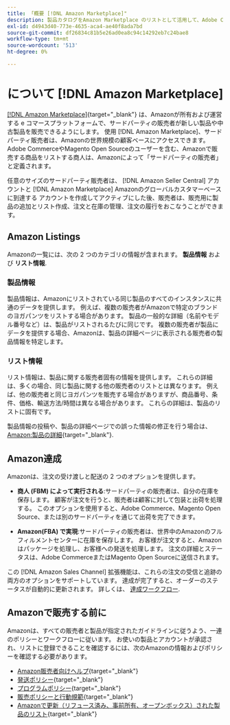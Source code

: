 ```yaml
---
title: 「概要 [!DNL Amazon Marketplace]"
description: 製品カタログをAmazon Marketplace のリストとして活用して、Adobe CommerceまたはMagento Open Sourceストアのリーチを拡大します。
exl-id: d4943d40-773e-4635-aca4-ae40f8ada7bd
source-git-commit: df26834c81b5e26ad0ea8c94c14292eb7c24bae8
workflow-type: tm+mt
source-wordcount: '513'
ht-degree: 0%

---
```


# について [!DNL Amazon Marketplace]

[[!DNL Amazon Marketplace]](https://sell.amazon.com/){target="_blank"} は、Amazonが所有および運営する e コマースプラットフォームで、サードパーティの販売者が新しい製品や中古製品を販売できるようにします。 使用 [!DNL Amazon Marketplace]、サードパーティ販売者は、Amazonの世界規模の顧客ベースにアクセスできます。 Adobe CommerceやMagento Open Sourceのユーザーを含む、Amazonで販売する商品をリストする商人は、Amazonによって「サードパーティの販売者」と定義されます。

任意のサイズのサードパーティ販売者は、 [!DNL Amazon Seller Central] アカウントと [!DNL Amazon Marketplace] Amazonのグローバルカスタマーベースに到達する アカウントを作成してアクティブにした後、販売者は、販売用に製品の追加とリスト作成、注文と在庫の管理、注文の履行をおこなうことができます。

## Amazon Listings

Amazonの一覧には、次の 2 つのカテゴリの情報が含まれます。 **製品情報** および **リスト情報**.

### 製品情報

製品情報は、Amazonにリストされている同じ製品のすべてのインスタンスに共通のデータを提供します。 例えば、複数の販売者がAmazonで特定のブランドのヨガパンツをリストする場合があります。 製品の一般的な詳細（名前やモデル番号など）は、製品がリストされるたびに同じです。 複数の販売者が製品にデータを提供する場合、Amazonは、製品の詳細ページに表示される販売者の製品情報を特定します。

### リスト情報

リスト情報は、製品に関する販売者固有の情報を提供します。 これらの詳細は、多くの場合、同じ製品に関する他の販売者のリストとは異なります。 例えば、他の販売者と同じヨガパンツを販売する場合がありますが、商品番号、条件、価格、輸送方法/時間は異なる場合があります。 これらの詳細は、製品のリストに固有です。

製品情報の投稿や、製品の詳細ページでの誤った情報の修正を行う場合は、 [Amazon:製品の詳細](https://sellercentral.amazon.com/gp/help/external/200335450){target="_blank"}.

## Amazon達成

Amazonは、注文の受け渡しと配送の 2 つのオプションを提供します。

- **商人 (FBM) によって実行される**:サードパーティの販売者は、自分の在庫を保存します。 顧客が注文を行うと、販売者は顧客に対して包装と出荷を処理する。 このオプションを使用すると、Adobe Commerce、Magento Open Source、または別のサードパーティを通じて出荷を完了できます。

- **Amazon(FBA) で実現**:サードパーティの販売者は、世界中のAmazonのフルフィルメントセンターに在庫を保存します。 お客様が注文すると、Amazonはパッケージを処理し、お客様への発送を処理します。 注文の詳細とステータスは、Adobe CommerceまたはMagento Open Sourceに送信されます。

この [!DNL Amazon Sales Channel] 拡張機能は、これらの注文の受信と追跡の両方のオプションをサポートしています。 達成が完了すると、オーダーのステータスが自動的に更新されます。 詳しくは、 [達成ワークフロー](./fulfillment-workflows.md).

## Amazonで販売する前に

Amazonは、すべての販売者と製品が指定されたガイドラインに従うよう、一連のポリシーとワークフローに従います。 お使いの製品とアカウントが承認され、リストに登録できることを確認するには、次のAmazonの情報およびポリシーを確認する必要があります。

- [Amazon販売者向けヘルプ](https://sellercentral.amazon.com/gp/help/external/help-page.html?itemID=2&amp;language=en_US/){target="_blank"}
- [発送ポリシー](https://sellercentral.amazon.com/gp/help/external/201901620?language=en-US){target="_blank"}
- [プログラムポリシー](https://sellercentral.amazon.com/gp/help/external/521?language=en-US){target="_blank"}
- [販売ポリシーと行動規範](https://sellercentral.amazon.com/gp/help/external/1801?language=en-US){target="_blank"}
- [Amazonで更新（リフュース済み、事前所有、オープンボックス）された製品のリスト](https://sell.amazon.com/programs/renewed){target="_blank"}

